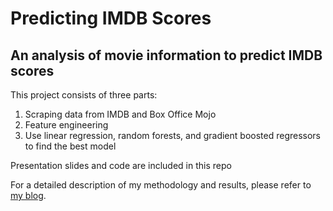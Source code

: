 # Predicting IMDB Scores
## An analysis of movie information to predict IMDB scores

This project consists of three parts:

1. Scraping data from IMDB and Box Office Mojo
2. Feature engineering
3. Use linear regression, random forests, and gradient boosted regressors to find the best model

Presentation slides and code are included in this repo

For a detailed description of my methodology and results, please refer to [my blog][1].

[1]: https://jonathantoro.github.io/Predicting-Movie-Ratings/
